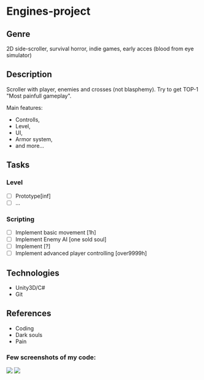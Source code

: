 # Engines-project

## Genre
2D side-scroller, survival horror, indie games, early acces (blood from eye simulator)

## Description
Scroller with player, enemies and crosses (not blasphemy).
Try to get TOP-1 "Most painfull gameplay".

Main features:
- Controlls,
- Level,
- UI,
- Armor system,
- and more...

## Tasks
### Level
- [ ] Prototype[inf]
- [ ] ...

### Scripting
- [ ] Implement basic movement  [1h]
- [ ] Implement Enemy AI  [one sold soul]
- [ ] Implement   [?]
- [ ] Implement advanced player controlling  [over9999h]

## Technologies
- Unity3D/C#
- Git

## References

- Coding 
- Dark souls
- Pain

### Few screenshots of my code:

![](https://cs8.pikabu.ru/post_img/2016/07/25/11/1469474231158073411.jpg)
![](http://renotes.ru/content/public/upload/velosiped-iz-kostyley_0_o.jpg)

